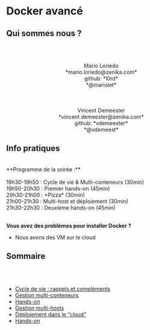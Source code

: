 # Docker avancé

<!-- .slide: class="page-title" -->



## Qui sommes nous ?

<!-- .slide: class="who-are-we" -->
<br><br>
<p align="center">
Mario Loriedo<br>
*mario.loriedo@zenika.com* <br>
github: *l0rd*<br>
*@mariolet*<br>
<br><br><br>
Vincent Demeester<br>
*vincent.demeester@zenika.com*<br>
github: *vdemeester*<br>
*@vdemeest*
<br>



## Info pratiques
<br>
**Programme de la soirée :**<br>
<br>
   19h30-19h50 : Cycle de vie & Multi-conteneurs (30min)<br>
   19h50-20h30 : Premier hands-on (45min)<br>
   20h30-21h00 : *Pizza* (30min)<br>
   21h00-21h30 : Multi-host et déploiement (30min)<br>
   21h30-22h30 : Deuxieme hands-on (45min)<br>
<br>

**Vous avez des problèmes pour installer Docker ?**<br>

- Nous avons des VM sur le cloud



## Sommaire

<!-- .slide: id="master-toc" class="toc" -->
<br>
<br>

- [Cycle de vie : rappels et compléments](#/1/0)
- [Gestion multi-conteneurs](#/2/0)
- [Hands-on](#/3/0)
- [Gestion multi-hosts](#/4/0)
- [Déploiement dans le "cloud"](#/5/0)
- [Hands-on](#/6/0)


